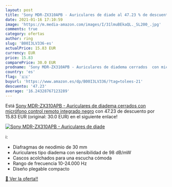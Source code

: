 ```yaml
---
layout: post
title: 'Sony MDR-ZX310APB - Auriculares de diade al 47.23 % de descuento'
date: 2021-01-16 17:10:59
image: 'https://m.media-amazon.com/images/I/31lmuBEkaQL._SL200_.jpg'
comments: true
category: ofertas
author: ring
slug: 'B00I3LV336-es'
actualPrice: 15.83 EUR
currency: EUR
price: 15.83
comparePrice: 30.0 EUR
prodname: 'Sony MDR-ZX310APB - Auriculares de diadema cerrados  con micrófono  control remoto integrado   negro'
country: 'es'
flag: '🇪🇸'
buyurl: 'https://www.amazon.es/dp/B00I3LV336/?tag=tolees-21'
descuento: '47.23'
average: '16.24328767123289'
---
```


Está [Sony MDR-ZX310APB - Auriculares de diadema cerrados  con micrófono  control remoto integrado   negro](https://www.amazon.es/dp/B00I3LV336/?tag=tolees-21) con 47.23 de descuento por 15.83 EUR (original: 30.0 EUR) en el siguiente enlace!

[![Sony MDR-ZX310APB - Auriculares de diade](https://m.media-amazon.com/images/I/31lmuBEkaQL._SL200_.jpg)](https://www.amazon.es/dp/B00I3LV336/?tag=tolees-21)

ℹ️:

- Diafragmas de neodimio de 30 mm
- Auriculares tipo diadema con sensibilidad de 98 dB/mW
- Cascos acolchados para una escucha cómoda
- Rango de frecuencia 10-24.000 Hz
- Diseño plegable compacto

[🛒 Ver la oferta!!](https://www.amazon.es/dp/B00I3LV336/?tag=tolees-21)

